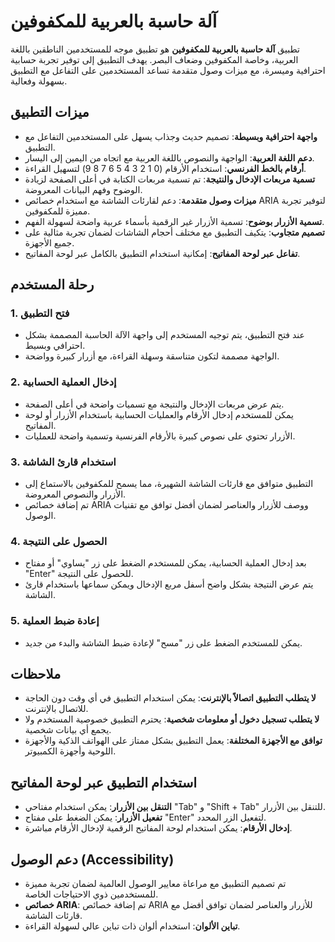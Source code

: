 # آلة حاسبة بالعربية للمكفوفين

تطبيق **آلة حاسبة بالعربية للمكفوفين** هو تطبيق موجه للمستخدمين الناطقين باللغة العربية، وخاصة المكفوفين وضعاف البصر. يهدف التطبيق إلى توفير تجربة حسابية احترافية وميسرة، مع ميزات وصول متقدمة تساعد المستخدمين على التفاعل مع التطبيق بسهولة وفعالية.

## ميزات التطبيق

- **واجهة احترافية وبسيطة**: تصميم حديث وجذاب يسهل على المستخدمين التفاعل مع التطبيق.
- **دعم اللغة العربية**: الواجهة والنصوص باللغة العربية مع اتجاه من اليمين إلى اليسار.
- **أرقام بالخط الفرنسي**: استخدام الأرقام (0 1 2 3 4 5 6 7 8 9) لتسهيل القراءة.
- **تسمية مربعات الإدخال والنتيجة**: تم تسمية مربعات الكتابة في أعلى الصفحة لزيادة الوضوح وفهم البيانات المعروضة.
- **ميزات وصول متقدمة**: دعم لقارئات الشاشة مع استخدام خصائص ARIA لتوفير تجربة مميزة للمكفوفين.
- **تسمية الأزرار بوضوح**: تسمية الأزرار غير الرقمية بأسماء عربية واضحة لسهولة الفهم.
- **تصميم متجاوب**: يتكيف التطبيق مع مختلف أحجام الشاشات لضمان تجربة مثالية على جميع الأجهزة.
- **تفاعل عبر لوحة المفاتيح**: إمكانية استخدام التطبيق بالكامل عبر لوحة المفاتيح.

## رحلة المستخدم

### 1. فتح التطبيق

- عند فتح التطبيق، يتم توجيه المستخدم إلى واجهة الآلة الحاسبة المصممة بشكل احترافي وبسيط.
- الواجهة مصممة لتكون متناسقة وسهلة القراءة، مع أزرار كبيرة وواضحة.

### 2. إدخال العملية الحسابية

- يتم عرض مربعات الإدخال والنتيجة مع تسميات واضحة في أعلى الصفحة.
- يمكن للمستخدم إدخال الأرقام والعمليات الحسابية باستخدام الأزرار أو لوحة المفاتيح.
- الأزرار تحتوي على نصوص كبيرة بالأرقام الفرنسية وتسمية واضحة للعمليات.

### 3. استخدام قارئ الشاشة

- التطبيق متوافق مع قارئات الشاشة الشهيرة، مما يسمح للمكفوفين بالاستماع إلى الأزرار والنصوص المعروضة.
- تم إضافة خصائص ARIA ووصف للأزرار والعناصر لضمان أفضل توافق مع تقنيات الوصول.

### 4. الحصول على النتيجة

- بعد إدخال العملية الحسابية، يمكن للمستخدم الضغط على زر "يساوي" أو مفتاح "Enter" للحصول على النتيجة.
- يتم عرض النتيجة بشكل واضح أسفل مربع الإدخال ويمكن سماعها باستخدام قارئ الشاشة.

### 5. إعادة ضبط العملية

- يمكن للمستخدم الضغط على زر "مسح" لإعادة ضبط الشاشة والبدء من جديد.

## ملاحظات

- **لا يتطلب التطبيق اتصالاً بالإنترنت**: يمكن استخدام التطبيق في أي وقت دون الحاجة للاتصال بالإنترنت.
- **لا يتطلب تسجيل دخول أو معلومات شخصية**: يحترم التطبيق خصوصية المستخدم ولا يجمع أي بيانات شخصية.
- **توافق مع الأجهزة المختلفة**: يعمل التطبيق بشكل ممتاز على الهواتف الذكية والأجهزة اللوحية وأجهزة الكمبيوتر.

## استخدام التطبيق عبر لوحة المفاتيح

- **التنقل بين الأزرار**: يمكن استخدام مفتاحي "Tab" و "Shift + Tab" للتنقل بين الأزرار.
- **تفعيل الأزرار**: يمكن الضغط على مفتاح "Enter" لتفعيل الزر المحدد.
- **إدخال الأرقام**: يمكن استخدام لوحة المفاتيح الرقمية لإدخال الأرقام مباشرة.

## دعم الوصول (Accessibility)

- تم تصميم التطبيق مع مراعاة معايير الوصول العالمية لضمان تجربة مميزة للمستخدمين ذوي الاحتياجات الخاصة.
- **خصائص ARIA**: تم إضافة خصائص ARIA للأزرار والعناصر لضمان توافق أفضل مع قارئات الشاشة.
- **تباين الألوان**: استخدام ألوان ذات تباين عالي لسهولة القراءة.
